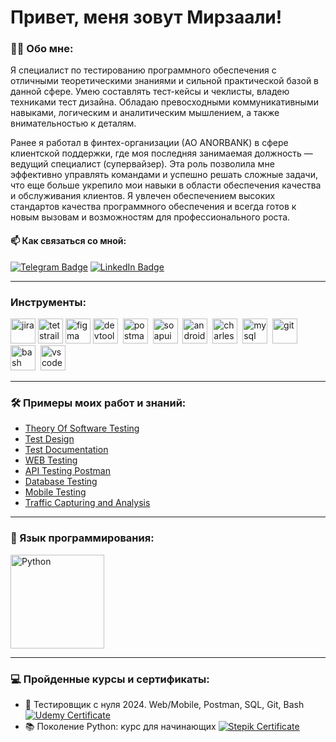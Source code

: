 # Привет, меня зовут Мирзаали!


### 👨‍💻 Обо мне:

Я специалист по тестированию программного обеспечения с отличными теоретическими знаниями и сильной практической базой в данной сфере. Умею составлять тест-кейсы и чеклисты, владею техниками тест дизайна. Обладаю превосходными коммуникативными навыками, логическим и аналитическим мышлением, а также внимательностью к деталям.

Ранее я работал в финтех-организации (АО ANORBANK) в сфере клиентской поддержки, где моя последняя занимаемая должность — ведущий специалист (супервайзер). Эта роль позволила мне эффективно управлять командами и успешно решать сложные задачи, что еще больше укрепило мои навыки в области обеспечения качества и обслуживания клиентов.
Я увлечен обеспечением высоких стандартов качества программного обеспечения и всегда готов к новым вызовам и возможностям для профессионального роста.

#### 📫 Как связаться со мной: 
[![Telegram Badge](https://img.shields.io/badge/Telegram-2CA5E0?style=for-the-badge&logo=telegram&logoColor=white)](https://t.me/abzalovmx)
[![LinkedIn Badge](https://img.shields.io/badge/LinkedIn-0077B5?style=for-the-badge&logo=linkedin&logoColor=white)](https://www.linkedin.com/in/abzalovmx)

---

### Инструменты:

<div>
    <img src="https://cdn.jsdelivr.net/gh/devicons/devicon/icons/jira/jira-original.svg" title="jira" alt="jira" width="40" height="40"/>
    <img src="https://codahosted.io/packs/21236/unversioned/assets/LOGO/ba1091c59bab89cd2fd0f289622731fe16113d7b00905abe64759c313a4b73b76c1b0426076ed76cb74752234c734131df46992d5b8b48fc13e264240e4f7119f736cfeb64df36ded54b5cbf6198b9cadedf18dd0cac5c7dbcd16e6336c29363cd1292ba" title="testrail" alt="tetstrail" width="40" height="40"/>
    <img src="https://cdn.jsdelivr.net/gh/devicons/devicon/icons/figma/figma-original.svg" title="figma" alt="figma" width="40" height="40"/>
    <img src="https://d33wubrfki0l68.cloudfront.net/38b5c953a4667366685d55db55d057c86db1fc54/a0fdc/static/acae6b24d940347661ca901ea07f47c1/chrome-dev-logo-icon.png" title="devtools" alt="devtools" width="40" height="40"/>&nbsp
    <img src="https://seeklogo.com/images/P/postman-logo-0087CA0D15-seeklogo.com.png" title="postman" alt="postman" width="40" height="40"/>&nbsp
    <img src="https://static0.smartbear.co/smartbearbrand/media/images/home/soapui-icon.svg" title="soapui" alt="soapui" width="40" height="40"/>&nbsp
    <img src="https://cdn.jsdelivr.net/gh/devicons/devicon/icons/androidstudio/androidstudio-original.svg" title="android-studio" alt="android-studio" width="40" height="40"/>&nbsp
    <img src="https://cdn.icon-icons.com/icons2/3053/PNG/512/charles_proxy_macos_bigsur_icon_190302.png" title="charles-proxy" alt="charles-proxy" width="40" height="40"/>&nbsp
    <img src="https://cdn.jsdelivr.net/gh/devicons/devicon/icons/mysql/mysql-original.svg" title="mysql" alt="mysql" width="40" height="40"/>&nbsp
    <img src="https://cdn.jsdelivr.net/gh/devicons/devicon/icons/git/git-original.svg" title="git" alt="git" width="40" height="40"/>&nbsp
    <img src="https://upload.wikimedia.org/wikipedia/commons/thumb/4/4b/Bash_Logo_Colored.svg/1024px-Bash_Logo_Colored.svg.png?20180723054350" title="bash" alt="bash" width="40" height="40"/>&nbsp
    <img src="https://cdn.jsdelivr.net/gh/devicons/devicon/icons/vscode/vscode-original.svg" title="vscode" alt="vscode" width="40" height="40"/>&nbsp
</div>

---
### 🛠️ Примеры моих работ и знаний:

- [Theory Of Software Testing](https://github.com/abzalovmx/TheoryOfSoftwareTesting)
- [Test Design](https://github.com/abzalovmx/TestDesign)
- [Test Documentation](https://github.com/abzalovmx/TestDocumentation)
- [WEB Testing](https://github.com/abzalovmx/WEB_Testing)
- [API Testing Postman](https://github.com/abzalovmx/API_TestingPostman)
- [Database Testing](https://github.com/abzalovmx/DatabaseTesting)
- [Mobile Testing](https://github.com/abzalovmx/MobileTesting)
- [Traffic Capturing and Analysis](https://github.com/abzalovmx/TrafficCapturingAndAnalysis)

---
### 🐍 Язык программирования:


<img src="https://www.python.org/static/community_logos/python-logo.png" alt="Python" width="150"/>

---

### 💻 Пройденные курсы и сертификаты:
- 🧪 Тестировщик с нуля 2024. Web/Mobile, Postman, SQL, Git, Bash
[![Udemy Certificate](https://img.shields.io/badge/Udemy-Certificate-orange)](https://www.udemy.com/certificate/UC-e74fb6c3-fa66-4798-9030-8d08cbf88a04/)
- 📚 Поколение Python: курс для начинающих
[![Stepik Certificate](https://img.shields.io/badge/Stepik-Certificate-brightgreen)](https://stepik.org/cert/2057745)




